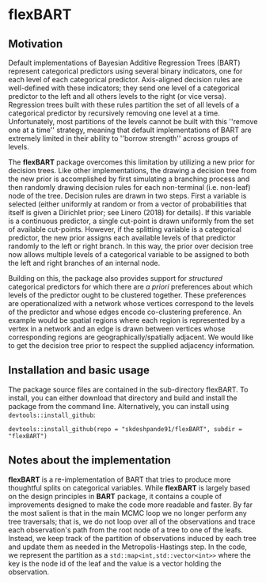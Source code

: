 # flexBART


## Motivation
Default implementations of Bayesian Additive Regression Trees (BART) represent categorical predictors using several binary indicators, one for each level of each categorical predictor. Axis-aligned decision rules are well-defined with these indicators; they send one level of a categorical predictor to the left and all others levels to the right (or vice versa).
Regression trees built with these rules partition the set of all levels of a categorical predictor by recursively removing one level at a time. 
Unfortunately, most partitions of the levels cannot be built with this ''remove one at a time'' strategy, meaning that default implementations of BART are extremely limited in their ability to ''borrow strength'' across groups of levels.

The **flexBART** package overcomes this limitation by utilizing a new prior for decision trees.
Like other implementations, the drawing a decision tree from the new prior is accomplished by first simulating a branching process and then randomly drawing decision rules for each non-terminal (i.e. non-leaf) node of the tree.
Decision rules are drawn in two steps. First a variable is selected (either uniformly at random or from a vector of probabilities that itself is given a Dirichlet prior; see Linero (2018) for details).
If this variable is a continuous predictor, a single cut-point is drawn uniformly from the set of available cut-points.
However, if the splitting variable is a categorical predictor, the new prior assigns each available levels of that predictor randomly to the left or right branch.
In this way, the prior over decision tree now allows multiple levels of a categorical variable to be assigned to both the left and right branches of an internal node.

Building on this, the package also provides support for *structured* categorical predictors for which there are *a priori* preferences about which levels of the predictor ought to be clustered together.
These preferences are operationalized with a network whose vertices correspond to the levels of the predictor and whose edges encode co-clustering preference.
An example would be spatial regions where each region is represented by a vertex in a network and an edge is drawn between vertices whose corresponding regions are geographically/spatially adjacent. We would like to get the decision tree prior to respect the supplied adjacency information.

## Installation and basic usage

The package source files are contained in the sub-directory flexBART.
To install, you can either download that directory and build and install the package from the command line.
Alternatively, you can install using `devtools::install_github`:
```
devtools::install_github(repo = "skdeshpande91/flexBART", subdir = "flexBART")
```

## Notes about the implementation

**flexBART** is a re-implementation of BART that tries to produce more thoughtful splits on categorical variables.
While **flexBART** is largely based on the design principles in **BART** package, it contains a couple of improvements designed to make the code more readable and faster.
By far the most salient is that in the main MCMC loop we no longer perform any tree traversals; that is, we do not loop over all of the observations and trace each observation's path from the root node of a tree to one of the leafs.
Instead, we keep track of the partition of observations induced by each tree and update them as needed in the Metropolis-Hastings step.
In the code, we represent the partition as a `std::map<int,std::vector<int>>` where the key is the node id of the leaf and the value is a vector holding the observation.

